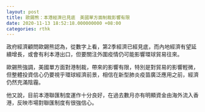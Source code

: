 ```yaml
---
layout: post
title: 歐錫熊：本港經濟已見底　美國單方面制裁影響有限
date: 2020-11-13 18:52:18.000000000 +08:00
categories: rthk
---
```


政府經濟顧問歐錫熊認為，從數字上看，第2季經濟已經見底，而內地經濟有望延續增長，或會有利本港出口，但要關注外圍疫情仍可能影響環球貿易往來。

歐錫熊強調，美國單方面對港制裁，帶來的影響有限，特別是對貿易的影響輕微，但整體投資信心仍要視乎環球經濟前景，相信在新型肺炎疫苗廣泛應用之前，經濟仍然充滿陰霾。

他又說，目前本港聯匯制度運作十分良好，在過去數月亦有明顯資金由海外流入香港，反映市場對聯匯制度有很強信心。
